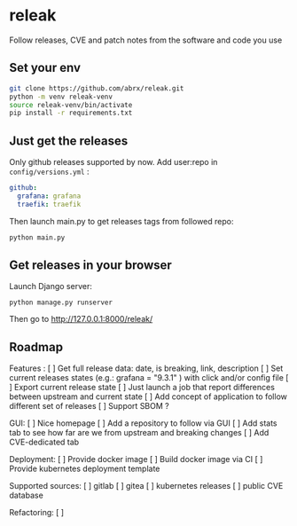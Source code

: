 # releak

Follow releases, CVE and patch notes from the software and code you use

## Set your env

```bash
git clone https://github.com/abrx/releak.git
python -m venv releak-venv
source releak-venv/bin/activate
pip install -r requirements.txt
```

## Just get the releases

Only github releases supported by now.
Add user:repo in `config/versions.yml` :

```yaml
github:
  grafana: grafana
  traefik: traefik
```

Then launch main.py to get releases tags from followed repo:

```bash
python main.py
```

## Get releases in your browser

Launch Django server:

```
python manage.py runserver
```

Then go to http://127.0.0.1:8000/releak/ 

## Roadmap

Features :
[ ] Get full release data: date, is breaking, link, description
[ ] Set current releases states (e.g.: grafana = "9.3.1" ) with click and/or config file
[ ] Export current release state
[ ] Just launch a job that report differences between upstream and current state
[ ] Add concept of application to follow different set of releases 
[ ] Support SBOM ?

GUI:
[ ] Nice homepage
[ ] Add a repository to follow via GUI
[ ] Add stats tab to see how far are we from upstream and breaking changes
[ ] Add CVE-dedicated tab

Deployment:
[ ] Provide docker image
[ ] Build docker image via CI
[ ] Provide kubernetes deployment template

Supported sources:
[ ] gitlab
[ ] gitea
[ ] kubernetes releases
[ ] public CVE database

Refactoring:
[ ] 

